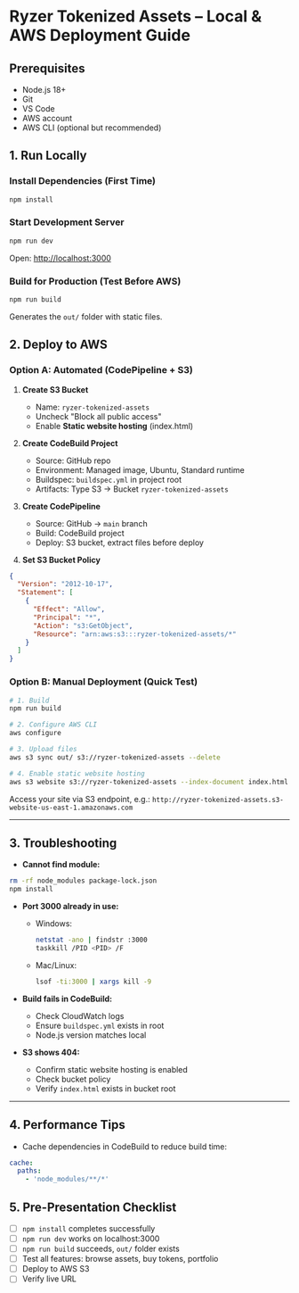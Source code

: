 # Ryzer Tokenized Assets – Local & AWS Deployment Guide

## Prerequisites
- Node.js 18+
- Git
- VS Code
- AWS account
- AWS CLI (optional but recommended)

## 1. Run Locally

### Install Dependencies (First Time)
```bash
npm install
````

### Start Development Server

```bash
npm run dev
```

Open: [http://localhost:3000](http://localhost:3000)

### Build for Production (Test Before AWS)

```bash
npm run build
```

Generates the `out/` folder with static files.

## 2. Deploy to AWS

### Option A: Automated (CodePipeline + S3)

1. **Create S3 Bucket**

   * Name: `ryzer-tokenized-assets`
   * Uncheck "Block all public access"
   * Enable **Static website hosting** (index.html)

2. **Create CodeBuild Project**

   * Source: GitHub repo
   * Environment: Managed image, Ubuntu, Standard runtime
   * Buildspec: `buildspec.yml` in project root
   * Artifacts: Type S3 → Bucket `ryzer-tokenized-assets`

3. **Create CodePipeline**

   * Source: GitHub → `main` branch
   * Build: CodeBuild project
   * Deploy: S3 bucket, extract files before deploy

4. **Set S3 Bucket Policy**

```json
{
  "Version": "2012-10-17",
  "Statement": [
    {
      "Effect": "Allow",
      "Principal": "*",
      "Action": "s3:GetObject",
      "Resource": "arn:aws:s3:::ryzer-tokenized-assets/*"
    }
  ]
}
```

### Option B: Manual Deployment (Quick Test)

```bash
# 1. Build
npm run build

# 2. Configure AWS CLI
aws configure

# 3. Upload files
aws s3 sync out/ s3://ryzer-tokenized-assets --delete

# 4. Enable static website hosting
aws s3 website s3://ryzer-tokenized-assets --index-document index.html
```

Access your site via S3 endpoint, e.g.:
`http://ryzer-tokenized-assets.s3-website-us-east-1.amazonaws.com`

---

## 3. Troubleshooting

* **Cannot find module:**

```bash
rm -rf node_modules package-lock.json
npm install
```

* **Port 3000 already in use:**

  * Windows:

    ```bash
    netstat -ano | findstr :3000
    taskkill /PID <PID> /F
    ```
  * Mac/Linux:

    ```bash
    lsof -ti:3000 | xargs kill -9
    ```

* **Build fails in CodeBuild:**

  * Check CloudWatch logs
  * Ensure `buildspec.yml` exists in root
  * Node.js version matches local

* **S3 shows 404:**

  * Confirm static website hosting is enabled
  * Check bucket policy
  * Verify `index.html` exists in bucket root

---

## 4. Performance Tips

* Cache dependencies in CodeBuild to reduce build time:

```yaml
cache:
  paths:
    - 'node_modules/**/*'
```

## 5. Pre-Presentation Checklist

* [ ] `npm install` completes successfully
* [ ] `npm run dev` works on localhost:3000
* [ ] `npm run build` succeeds, `out/` folder exists
* [ ] Test all features: browse assets, buy tokens, portfolio
* [ ] Deploy to AWS S3
* [ ] Verify live URL
